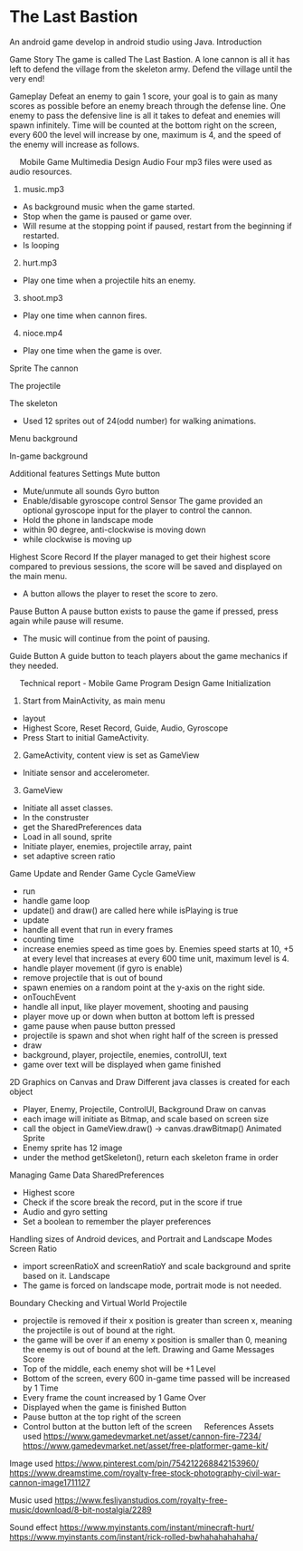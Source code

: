 # The Last Bastion
 An android game develop in android studio using Java.
Introduction

Game Story
The game is called The Last Bastion. A lone cannon is all it has left to defend the village from the skeleton army. Defend the village until the very end!

Gameplay
Defeat an enemy to gain 1 score, your goal is to gain as many scores as possible before an enemy breach through the defense line. One enemy to pass the defensive line is all it takes to defeat and enemies will spawn infinitely.
Time will be counted at the bottom right on the screen, every 600 the level will increase by one, maximum is 4, and the speed of the enemy will increase as follows.

 
Mobile Game Multimedia Design
Audio
Four mp3 files were used as audio resources.
1.	music.mp3
-	As background music when the game started.
-	Stop when the game is paused or game over.
-	Will resume at the stopping point if paused, restart from the beginning if restarted.
-	Is looping
2.	hurt.mp3
-	Play one time when a projectile hits an enemy.
3.	shoot.mp3
-	Play one time when cannon fires.
4.	nioce.mp4
-	Play one time when the game is over.

Sprite
The cannon
 
The projectile
 



The skeleton
 
-	Used 12 sprites out of 24(odd number) for walking animations. 

Menu background
 

In-game background 

Additional features
Settings
Mute button
-	Mute/unmute all sounds
Gyro button
-	Enable/disable gyroscope control
Sensor
The game provided an optional gyroscope input for the player to control the cannon.
-	Hold the phone in landscape mode
-	within 90 degree, anti-clockwise is moving down
-	while clockwise is moving up

Highest Score Record
If the player managed to get their highest score compared to previous sessions, the score will be saved and displayed on the main menu.
-	A button allows the player to reset the score to zero.

Pause Button
A pause button exists to pause the game if pressed, press again while pause will resume.
-	The music will continue from the point of pausing.


Guide Button
A guide button to teach players about the game mechanics if they needed.

 
Technical report - Mobile Game Program Design
Game Initialization
1.	Start from MainActivity, as main menu
-	layout
-	 Highest Score, Reset Record, Guide, Audio, Gyroscope
-	Press Start to initial GameActivity.
2.	GameActivity, content view is set as GameView
-	Initiate sensor and accelerometer.
3.	GameView
-	Initiate all asset classes.
-	In the construster
-	get the SharedPreferences data
-	Load in all sound, sprite
-	Initiate player, enemies, projectile array, paint
-	set adaptive screen ratio

Game Update and Render Game Cycle
GameView
-	run
-	handle game loop
-	update() and draw() are called here while isPlaying is true
-	update
-	handle all event that run in every frames
-	counting time
-	increase enemies speed as time goes by. Enemies speed starts at 10, +5 at every level that increases at every 600 time unit, maximum level is 4.
-	handle player movement (if gyro is enable)
-	remove projectile that is out of bound
-	spawn enemies on a random point at the y-axis on the right side.
-	onTouchEvent
-	handle all input, like player movement, shooting and pausing
-	player move up or down when button at bottom left is pressed
-	game pause when pause button pressed
-	projectile is spawn and shot when right half of the screen is pressed
-	draw
-	background, player, projectile, enemies, controlUI, text
-	game over text will be displayed when game finished


2D Graphics on Canvas and Draw
Different java classes is created for each object
-	Player, Enemy, Projectile, ControlUI, Background
Draw on canvas
-	each image will initiate as Bitmap, and scale based on screen size
-	call the object in GameView.draw() -> canvas.drawBitmap()
Animated Sprite
-	Enemy sprite has 12 image
-	under the method getSkeleton(), return each skeleton frame in order

Managing Game Data
SharedPreferences
-	Highest score
-	Check if the score break the record, put in the score if true
-	Audio and gyro setting
-	Set a boolean to remember the player preferences

Handling sizes of Android devices, and Portrait and Landscape Modes
Screen Ratio
-	import screenRatioX and screenRatioY and scale background and sprite based on it.
Landscape
-	The game is forced on landscape mode, portrait mode is not needed.



Boundary Checking and Virtual World
Projectile
-	projectile is removed if their x position is greater than screen x, meaning the projectile is out of bound at the right.
-	the game will be over if an enemy x position is smaller than 0, meaning the enemy is out of bound at the left.
Drawing and Game Messages
Score
-	Top of the middle, each enemy shot will be +1
Level
-	Bottom of the screen, every 600 in-game time passed will be increased by 1
Time
-	Every frame the count increased by 1
Game Over
-	Displayed when the game is finished
Button
-	Pause button at the top right of the screen
-	Control button at the button left of the screen
 
References
Assets used
https://www.gamedevmarket.net/asset/cannon-fire-7234/
https://www.gamedevmarket.net/asset/free-platformer-game-kit/
 
Image used
https://www.pinterest.com/pin/754212268842153960/
https://www.dreamstime.com/royalty-free-stock-photography-civil-war-cannon-image1711127
 
Music used
https://www.fesliyanstudios.com/royalty-free-music/download/8-bit-nostalgia/2289
 
Sound effect
https://www.myinstants.com/instant/minecraft-hurt/
https://www.myinstants.com/instant/rick-rolled-bwhahahahahaha/
